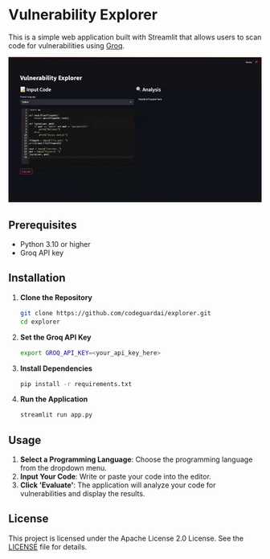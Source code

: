 # Vulnerability Explorer

This is a simple web application built with Streamlit that allows users to scan code for vulnerabilities using [Groq](https://groq.com/).

![Explorer Demo](demo.gif)

## Prerequisites

- Python 3.10 or higher
- Groq API key

## Installation

1. **Clone the Repository**

   ```bash
   git clone https://github.com/codeguardai/explorer.git
   cd explorer
   ```

2. **Set the Groq API Key**

   ```bash
   export GROQ_API_KEY=<your_api_key_here>
   ```

3. **Install Dependencies**

   ```bash
   pip install -r requirements.txt
   ```

4. **Run the Application**

   ```bash
   streamlit run app.py
   ```

## Usage

1. **Select a Programming Language**: Choose the programming language from the dropdown menu.
2. **Input Your Code**: Write or paste your code into the editor.
3. **Click 'Evaluate'**: The application will analyze your code for vulnerabilities and display the results.


## License

This project is licensed under the Apache License 2.0 License. See the [LICENSE](LICENSE) file for details.
